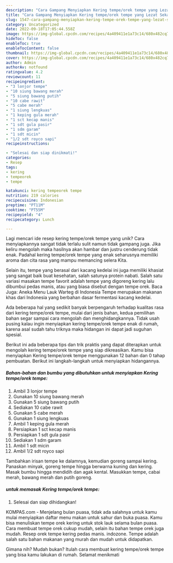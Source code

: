 ```yaml
---
description: "Cara Gampang Menyiapkan Kering tempe/orek tempe yang Lezat Sekali"
title: "Cara Gampang Menyiapkan Kering tempe/orek tempe yang Lezat Sekali"
slug: 1547-cara-gampang-menyiapkan-kering-tempe-orek-tempe-yang-lezat-sekali
category: Uncategorized
date: 2022-09-18T17:05:44.558Z
image: https://img-global.cpcdn.com/recipes/4a409411e1a73c14/680x482cq70/kering-tempeorek-tempe-foto-resep-utama.jpg
hideToc: false
enableToc: true
enableTocContent: false
thumbnail: https://img-global.cpcdn.com/recipes/4a409411e1a73c14/680x482cq70/kering-tempeorek-tempe-foto-resep-utama.jpg
cover: https://img-global.cpcdn.com/recipes/4a409411e1a73c14/680x482cq70/kering-tempeorek-tempe-foto-resep-utama.jpg
author: Admin
authorAv: notfound
ratingvalue: 4.2
reviewcount: 11
recipeingredient:
- "3 lonjor tempe"
- "10 siung bawang merah"
- "5 siung bawang putih"
- "10 cabe rawit"
- "5 cabe merah"
- "1 siung lengkuas"
- "1 keping gula merah"
- "1 sct kecap manis"
- "1 sdt gula pasir"
- "1 sdm garam"
- "1 sdt micin"
- "1/2 sdt royco sapi"
recipeinstructions:

- "Selesai dan siap dinikmati!"
categories:
- Resep
tags:
- kering
- tempeorek
- tempe

katakunci: kering tempeorek tempe 
nutrition: 219 calories
recipecuisine: Indonesian
preptime: "PT11M"
cooktime: "PT55M"
recipeyield: "4"
recipecategory: Lunch

---
```





Lagi mencari ide resep kering tempe/orek tempe yang unik? Cara menyiapkannya sangat tidak terlalu sulit namun tidak gampang juga. Jika keliru mengolah maka hasilnya akan hambar dan justru cenderung tidak enak. Padahal kering tempe/orek tempe yang enak seharusnya memiliki aroma dan cita rasa yang mampu memancing selera Kita.





Selain itu, tempe yang berasal dari kacang kedelai ini juga memiliki khasiat yang sangat baik buat kesehatan, salah satunya protein nabati. Salah satu variasi masakan tempe favorit adalah tempe yang digoreng kering lalu dibumbui pedas manis, atau yang biasa disebut dengan tempe orek. Baca Juga: Aneka Menu Lauk Warteg di Indonesia Tempe merupakan makanan khas dari Indonesia yang berbahan dasar fermentasi kacang kedelai.

Ada beberapa hal yang sedikit banyak berpengaruh terhadap kualitas rasa dari kering tempe/orek tempe, mulai dari jenis bahan, kedua pemilihan bahan segar sampai cara mengolah dan menghidangkannya. Tidak usah pusing kalau ingin menyiapkan kering tempe/orek tempe enak di rumah, karena asal sudah tahu triknya maka hidangan ini dapat jadi suguhan spesial.






Berikut ini ada beberapa tips dan trik praktis yang dapat diterapkan untuk mengolah kering tempe/orek tempe yang siap dikreasikan. Kamu bisa menyiapkan Kering tempe/orek tempe menggunakan 12 bahan dan 0 tahap pembuatan. Berikut ini langkah-langkah untuk menyiapkan hidangannya.

<!--inarticleads1-->

##### Bahan-bahan dan bumbu yang dibutuhkan untuk menyiapkan Kering tempe/orek tempe:

1. Ambil 3 lonjor tempe
1. Gunakan 10 siung bawang merah
1. Gunakan 5 siung bawang putih
1. Sediakan 10 cabe rawit
1. Gunakan 5 cabe merah
1. Gunakan 1 siung lengkuas
1. Ambil 1 keping gula merah
1. Persiapkan 1 sct kecap manis
1. Persiapkan 1 sdt gula pasir
1. Sediakan 1 sdm garam
1. Ambil 1 sdt micin
1. Ambil 1/2 sdt royco sapi


Tambahkan irisan tempe ke dalamnya, kemudian goreng sampai kering. Panaskan minyak, goreng tempe hingga berwarna kuning dan kering. Masak bumbu hingga mendidih dan agak kental. Masukkan tempe, cabai merah, bawang merah dan putih goreng. 

<!--inarticleads2-->

#####  untuk memasak Kering tempe/orek tempe:


1. Selesai dan siap dihidangkan!

KOMPAS.com - Menjelang bulan puasa, tidak ada salahnya untuk kamu mulai menyiapkan daftar menu makan untuk sahur dan buka puasa. Kamu bisa menuliskan tempe orek kering untuk stok lauk selama bulan puasa. Cara membuat tempe orek cukup mudah, selain itu bahan tempe orek juga mudah. Resep orek tempe kering pedas manis. indozone. Tempe adalah salah satu bahan makanan yang murah dan mudah untuk didapatkan. 

Gimana nih? Mudah bukan? Itulah cara membuat kering tempe/orek tempe yang bisa kamu lakukan di rumah. Selamat menikmati
